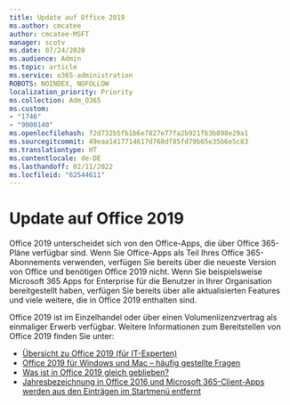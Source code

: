 ```yaml
---
title: Update auf Office 2019
ms.author: cmcatee
author: cmcatee-MSFT
manager: scotv
ms.date: 07/24/2020
ms.audience: Admin
ms.topic: article
ms.service: o365-administration
ROBOTS: NOINDEX, NOFOLLOW
localization_priority: Priority
ms.collection: Adm_O365
ms.custom:
- "1746"
- "9000140"
ms.openlocfilehash: f2d732b5fb1b6e7827e77fa2b921fb3b898e29a1
ms.sourcegitcommit: 49eaa1417714617d768df85fd79b65e35b6e5c83
ms.translationtype: HT
ms.contentlocale: de-DE
ms.lasthandoff: 02/11/2022
ms.locfileid: "62544611"
---
```

# <a name="update-to-office-2019"></a>Update auf Office 2019

Office 2019 unterscheidet sich von den Office-Apps, die über Office 365-Pläne verfügbar sind. Wenn Sie Office-Apps als Teil Ihres Office 365-Abonnements verwenden, verfügen Sie bereits über die neueste Version von Office und benötigen Office 2019 nicht. Wenn Sie beispielsweise Microsoft 365 Apps for Enterprise für die Benutzer in Ihrer Organisation bereitgestellt haben, verfügen Sie bereits über alle aktualisierten Features und viele weitere, die in Office 2019 enthalten sind.

Office 2019 ist im Einzelhandel oder über einen Volumenlizenzvertrag als einmaliger Erwerb verfügbar. Weitere Informationen zum Bereitstellen von Office 2019 finden Sie unter:  

- [Übersicht zu Office 2019 (für IT-Experten)](https://docs.microsoft.com/deployoffice/office2019/overview)  
- [Office 2019 für Windows und Mac – häufig gestellte Fragen](https://support.microsoft.com/help/4133312)  
- [Was ist in Office 2019 gleich geblieben?](https://docs.microsoft.com/deployoffice/office2019/overview#whats-stayed-the-same-in-office-2019)  
- [Jahresbezeichnung in Office 2016 und Microsoft 365-Client-Apps werden aus den Einträgen im Startmenü entfernt](https://support.office.com/article/8fe5e052-76d2-49de-af30-2e84ed3da907?wt.mc_id=Alchemy_ClientDIA)